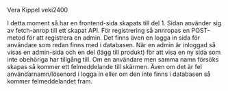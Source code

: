 Vera Kippel veki2400

I detta moment så har en frontend-sida skapats till del 1.
Sidan använder sig av fetch-anrop till ett skapat API. För registrering så annropas en POST-metod för att registrera en admin. Det finns även en logga in sida för användare som redan finns med i databasen.
När en admin är inloggad så visas en admin-sida och en del (lägg till produkt) för att visa en ny sida som inte obehöriga har tillgång till.
Om en användare men samma namn försöks skapas så kommer ett felmeddelande till skärmen. Även om det är fel användarnamn/lösenord i logga in eller om den inte finns i databasen så kommer felmeddelandet fram.